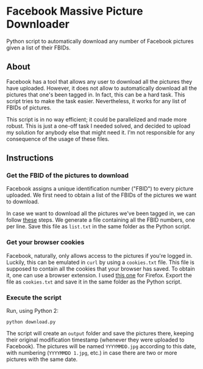 # Facebook Massive Picture Downloader

Python script to automatically download any number of Facebook pictures given a list of their FBIDs.

## About

Facebook has a tool that allows any user to download all the pictures they have uploaded. However, it does not allow to automatically download all the pictures that one's been tagged in. In fact, this can be a hard task. This script tries to make the task easier. Nevertheless, it works for any list of FBIDs of pictures.

This script is in no way efficient; it could be parallelized and made more robust. This is just a one-off task I needed solved, and decided to upload my solution for anybody else that might need it. I'm not responsible for any consequence of the usage of these files.

## Instructions

### Get the FBID of the pictures to download

Facebook assigns a unique identification number ("FBID") to every picture uploaded. We first need to obtain a list of the FBIDs of the pictures we want to download.

In case we want to download all the pictures we've been tagged in, we can follow [these](https://github.com/gnmerritt/gnmerritt.net/issues/1#issuecomment-407623247) steps. We generate a file containing all the FBID numbers, one per line. Save this file as `list.txt` in the same folder as the Python script.

### Get your browser cookies

Facebook, naturally, only allows access to the pictures if you're logged in. Luckily, this can be emulated in `curl` by using a `cookies.txt` file. This file is supposed to contain all the cookies that your browser has saved. To obtain it, one can use a browser extension. I used [this one](https://addons.mozilla.org/en-US/firefox/addon/cookies-txt/) for Firefox. Export the file as `cookies.txt` and save it in the same folder as the Python script.

### Execute the script

Run, using Python 2:

    python download.py

The script will create an `output` folder and save the pictures there, keeping their original modification timestamp (whenever they were uploaded to Facebook). The pictures will be named `YYYYMMDD.jpg` according to this date, with numbering (`YYYYMMDD 1.jpg`, etc.) in case there are two or more pictures with the same date.